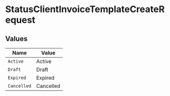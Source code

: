 # StatusClientInvoiceTemplateCreateRequest


## Values

| Name        | Value       |
| ----------- | ----------- |
| `Active`    | Active      |
| `Draft`     | Draft       |
| `Expired`   | Expired     |
| `Cancelled` | Cancelled   |